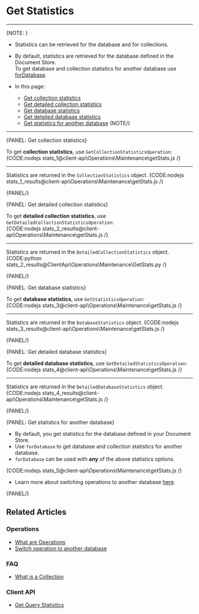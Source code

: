 # Get Statistics

---

{NOTE: }

* Statistics can be retrieved for the database and for collections.  

* By default, statistics are retrieved for the database defined in the Document Store.   
  To get database and collection statistics for another database use [forDatabase](../../../client-api/operations/maintenance/get-stats#get-stats-for-another-database).  

* In this page:
    * [Get collection statistics](../../../client-api/operations/maintenance/get-stats#get-collection-statistics)
    * [Get detailed collection statistics](../../../client-api/operations/maintenance/get-stats#get-detailed-collection-statistics)
    * [Get database statistics](../../../client-api/operations/maintenance/get-stats#get-database-statistics)
    * [Get detailed database statistics](../../../client-api/operations/maintenance/get-stats#get-detailed-database-statistics)
    * [Get statistics for another database](../../../client-api/operations/maintenance/get-stats#get-statistics-for-another-database)
{NOTE/}

---

{PANEL: Get collection statistics}

To get **collection statistics**, use `GetCollectionStatisticsOperation`:  
{CODE:nodejs stats_1@client-api\Operations\Maintenance\getStats.js /}

---

Statistics are returned in the `CollectionStatistics` object.
{CODE:nodejs stats_1_results@client-api\Operations\Maintenance\getStats.js /}

{PANEL/}

{PANEL: Get detailed collection statistics}

To get **detailed collection statistics**, use `GetDetailedCollectionStatisticsOperation`:  
{CODE:nodejs stats_2_results@client-api\Operations\Maintenance\getStats.js /}

---

Statistics are returned in the `DetailedCollectionStatistics` object.
{CODE:python stats_2_results@ClientApi\Operations\Maintenance\GetStats.py /}

{PANEL/}

{PANEL: Get database statistics}

To get **database statistics**, use `GetStatisticsOperation`:  
{CODE:nodejs stats_3@client-api\Operations\Maintenance\getStats.js /}

---

Statistics are returned in the `DatabaseStatistics` object.
{CODE:nodejs stats_3_results@client-api\Operations\Maintenance\getStats.js /}

{PANEL/}

{PANEL: Get detailed database statistics}

To get **detailed database statistics**, use `GetDetailedStatisticsOperation`:  
{CODE:nodejs stats_4@client-api\Operations\Maintenance\getStats.js /}

---

Statistics are returned in the `DetailedDatabaseStatistics` object.
{CODE:nodejs stats_4_results@client-api\Operations\Maintenance\getStats.js /}

{PANEL/}

{PANEL: Get statistics for another database}

* By default, you get statistics for the database defined in your Document Store.  
* Use `forDatabase` to get database and collection statistics for another database.  
* `forDatabase` can be used with **any** of the above statistics options.

{CODE:nodejs stats_5@client-api\Operations\Maintenance\getStats.js /}

* Learn more about switching operations to another database [here](../../../client-api/operations/how-to/switch-operations-to-a-different-database).

{PANEL/}

## Related Articles

### Operations

- [What are Operations](../../../client-api/operations/what-are-operations)
- [Switch operation to another database](../../../client-api/operations/how-to/switch-operations-to-a-different-database)

### FAQ

- [What is a Collection](../../../client-api/faq/what-is-a-collection)

### Client API

- [Get Query Statistics](../../../client-api/session/querying/how-to-get-query-statistics)  
